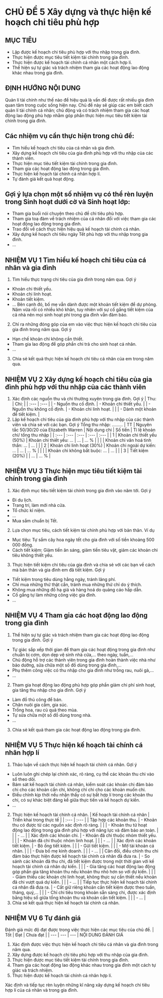 # CHỦ ĐỀ 5 Xây dựng và thực hiện kế hoạch chi tiêu phù hợp

## MỤC TIÊU
- Lập được kế hoạch chi tiêu phù hợp với thu nhập trong gia đình.
- Thực hiện được mục tiêu tiết kiệm tài chính trong gia đình.
- Thực hiện được kế hoạch tài chính cá nhân một cách hợp lí.
- Thể hiện sự tự giác và trách nhiệm tham gia các hoạt động lao động khác nhau trong gia đình.

## ĐỊNH HƯỚNG NỘI DUNG
Quản lí tài chính như thế nào để hiệu quả là vấn đề được rất nhiều gia đình quan tâm trong cuộc sống hiện nay. Chủ đề này sẽ giúp các em biết cách quản lí tài chính cá nhân; chủ động và có trách nhiệm tham gia các hoạt động lao động phù hợp nhằm góp phần thực hiện mục tiêu tiết kiệm tài chính trong gia đình.

## Các nhiệm vụ cần thực hiện trong chủ đề:
- Tìm hiểu kế hoạch chi tiêu của cá nhân và gia đình.
- Xây dựng kế hoạch chi tiêu của gia đình phù hợp với thu nhập của các thành viên.
- Thực hiện mục tiêu tiết kiệm tài chính trong gia đình.
- Tham gia các hoạt động lao động trong gia đình.
- Thực hiện kế hoạch tài chính cá nhân hợp lí.
- Tự đánh giá kết quả hoạt động.

## Gợi ý lựa chọn một số nhiệm vụ có thể rèn luyện trong Sinh hoạt dưới cờ và Sinh hoạt lớp:
- Tham gia buổi nói chuyện theo chủ đề chi tiêu phù hợp.
- Tham gia toạ đàm về trách nhiệm của cá nhân đối với việc tham gia các hoạt động lao động trong gia đình.
- Trao đổi về cách thực hiện hiệu quả kế hoạch tài chính cá nhân.
- Xây dựng kế hoạch chi tiêu ngày Tết phù hợp với thu nhập trong gia đình.
- ...

## NHIỆM VỤ 1 Tìm hiểu kế hoạch chi tiêu của cá nhân và gia đình
1. Tìm hiểu thực trạng chi tiêu của gia đình trong năm qua.
  Gợi ý
  - Khoản chi thiết yếu.
  - Khoản chi linh hoạt.
  - Khoản tiết kiệm.
  - ...
  Bên cạnh đó, bố mẹ vẫn dành được một khoản tiết kiệm để dự phòng.
  Năm vừa rồi có nhiều khó khăn, tuy nhiên với sự cố gắng tiết kiệm của cả nhà nên mọi sinh hoạt phí trong gia đình vẫn đảm bảo.
2. Chỉ ra những đóng góp của em vào việc thực hiện kế hoạch chi tiêu của gia đình trong năm qua.
  Gợi ý
  - Hạn chế khoản chi không cần thiết.
  - Tham gia lao động để góp phần chi trả cho sinh hoạt cá nhân.
  - ...
3. Chia sẻ kết quả thực hiện kế hoạch chi tiêu cá nhân của em trong năm qua.

## NHIỆM VỤ 2 Xây dựng kế hoạch chi tiêu của gia đình phù hợp với thu nhập của các thành viên
1. Xác định các nguồn thu và chi thường xuyên trong gia đình.
  Gợi ý
  | Thu: | Chi: |
  | :--- | :--- |
  | - Nguồn thu cố định. | - Khoản chi thiết yếu. |
  | - Nguồn thu không cố định. | - Khoản chi linh hoạt. |
  |   | - Dành một khoản để tiết kiệm. |
2. Lập kế hoạch chi tiêu của gia đình phù hợp với thu nhập của các thành viên và chia sẻ với các bạn.
  Gợi ý
  Tổng thu nhập: .........
  | TT | Nguyên tắc 50/30/20 của Elizabeth Warren | Nội dung chi | Số tiền | Tỉ lệ khoản chi/ tổng thu nhập |
  | :--- | :--- | :--- | :--- | :--- |
  | 1 | Khoản chi thiết yếu (50%) | Khoản chi thiết yếu: ... | ... | ... % |
  |   |   | Khoản chi văn hoá tinh thần: ... | ... |   |
  | 2 | Khoản chi linh hoạt (30%) | Khoản chi ngoài dự kiến: ... | ... | ... % |
  |   |   | Khoản chi không bắt buộc: ... | ... |   |
  | 3 | Tiết kiệm (20%) |   | ... | ... % |

## NHIỆM VỤ 3 Thực hiện mục tiêu tiết kiệm tài chính trong gia đình
1. Xác định mục tiêu tiết kiệm tài chính trong gia đình vào năm tới.
  Gợi ý
  - Đi du lịch.
  - Trang trí, làm mới nhà cửa.
  - Tổ chức kỉ niệm.
  - ...
  - Mua sắm chuẩn bị Tết.
2. Lựa chọn mục tiêu, cách tiết kiệm tài chính phù hợp với bản thân.
  Ví dụ
  - Mục tiêu: Tự sắm cây hoa ngày tết cho gia đình với số tiền khoảng 500 000 đồng.
  - Cách tiết kiệm: Giảm tiền ăn sáng, giảm tiền tiêu vặt, giảm các khoản chi tiêu không thiết yếu.
3. Thực hiện tiết kiệm chi tiêu của gia đình và chia sẻ với các bạn về cách mà bản thân và gia đình em đã tiết kiệm.
  Gợi ý
  - Tiết kiệm trong tiêu dùng hằng ngày, tránh lãng phí.
  - Chỉ mua những thứ thật cần, tránh mua những thứ chỉ do ý thích.
  - Không mua những đồ hạ giá và hàng hoá do quảng cáo hấp dẫn.
  - Cố gắng tự làm những công việc gia đình.
  - ...

## NHIỆM VỤ 4 Tham gia các hoạt động lao động trong gia đình
1. Thể hiện sự tự giác và trách nhiệm tham gia các hoạt động lao động trong gia đình.
  Gợi ý
  - Tự giác sắp xếp thời gian để tham gia các hoạt động trong gia đình như chuẩn bị cơm, dọn dẹp vệ sinh nhà cửa,... theo ngày, tuần,...
  - Chủ động hỗ trợ các thành viên trong gia đình hoàn thành việc nhà như bảo dưỡng, sửa chữa một số đồ dùng trong gia đình,...
  - Phụ thêm công việc có thu nhập cho gia đình như trồng rau, nuôi gà,...
  - ...
2. Tham gia hoạt động lao động phù hợp góp phần giảm chi phí sinh hoạt, gia tăng thu nhập cho gia đình.
  Gợi ý
  - Làm đồ thủ công để bán.
  - Chăn nuôi gia cầm, gia súc.
  - Trồng hoa, rau củ quả theo mùa.
  - Tự sửa chữa một số đồ dùng trong nhà.
  - ...
3. Chia sẻ kết quả tham gia các hoạt động lao động trong gia đình.

## NHIỆM VỤ 5 Thực hiện kế hoạch tài chính cá nhân hợp lí
1. Thảo luận về cách thực hiện kế hoạch tài chính cá nhân.
  Gợi ý
  - Luôn luôn ghi chép lại chính xác, rõ ràng, cụ thể các khoản thu chi vào sổ theo dõi.
  - Bám sát kế hoạch tài chính cá nhân, kiểm soát các khoản chi đảm bảo chi cho các khoản cần chi, không chỉ chi cho các khoản muốn chi.
  - Điều chỉnh kịp thời nếu nhận thấy có sự bất hợp lí trong các khoản thu chi, có sự khác biệt đáng kể giữa thực tiến và kế hoạch dự kiến.
  - ...
2. Thực hiện kế hoạch tài chính cá nhân.
  | Kế hoạch tài chính cá nhân | Triển khai trong thực tế |
  | :--- | :--- |
  | Tập hợp các khoản thu. | - Khoản thu có được từ các nguồn xác định rõ ràng. |
  |   | - Khoản thu từ hoạt động lao động trong gia đình phù hợp với năng lực và đảm bảo an toàn. |
  |   | - ... |
  | Xác định các khoản chi. | - Khoản đã chi thuộc nhóm thiết yếu. |
  |   | - Khoản đã chi thuộc nhóm linh hoạt. |
  |   | - ... |
  | Xác định các khoản tiết kiệm. | - Bỏ ống tiết kiệm. |
  |   | - Gửi tiết kiệm. |
  |   | - Mở tài khoản cá nhân. |
  |   | - Đưa bố mẹ kinh doanh. |
  |   | - ... |
  | Cân đối, điều chỉnh thu chi đảm bảo thực hiện được kế hoạch tài chính cá nhân đã đưa ra. | - So sánh các khoản đã thu chi, đã tiết kiệm được trong một thời gian với kế hoạch tài chính cá nhân dự kiến. |
  |   | - Gia tăng các hoạt động lao động góp phần gia tăng khoản thu nếu khoản thu nhỏ hơn so với dự kiến. |
  |   | - Giảm thiểu các khoản chi linh hoạt, không thực sự cần thiết nếu khoản đã chi vượt quá dự kiến. |
  |   | - ... |
  | Tiếp tục thực hiện kế hoạch tài chính cá nhân đã đưa ra. | - Cắt giữ riêng khoản cần tiết kiệm được theo tuần, tháng, quý,... |
  |   | - Chỉ chi tiêu trong khoản sẵn sàng chi, được xác định bằng hiệu số giữa tổng khoản thu và khoản cần tiết kiệm. |
  |   | - ... |
3. Chia sẻ kết quả thực hiện kế hoạch tài chính cá nhân.

## NHIỆM VỤ 6 Tự đánh giá
Đánh giá mức độ đạt được trong việc thực hiện các mục tiêu của chủ đề.
| Tốt | Đạt | Chưa đạt |
| --- | --- | --- |
NỘI DUNG ĐÁNH GIÁ
1. Xác định được việc thực hiện kế hoạch chi tiêu cá nhân và gia đình trong năm qua.
2. Xây dựng được kế hoạch chi tiêu phù hợp với thu nhập của gia đình.
3. Thực hiện được mục tiêu tiết kiệm tài chính trong gia đình.
4. Tham gia các hoạt động lao động khác nhau trong gia đình một cách tự giác và trách nhiệm.
5. Thực hiện được kế hoạch tài chính cá nhân hợp lí.

Xác định và tiếp tục rèn luyện những kĩ năng xây dựng kế hoạch chi tiêu hợp lí của cá nhân và trong gia đình.
